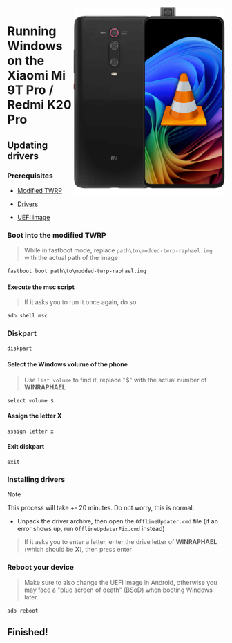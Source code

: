<img align="right" src="https://github.com/new-WoA-Raphael/woa-raphael/blob/main/media/raphaelbutnotass.png" width="350" alt="Windows 11 running on a Redmi K20 Pro">

# Running Windows on the Xiaomi Mi 9T Pro / Redmi K20 Pro

## Updating drivers

### Prerequisites
- [Modified TWRP](https://github.com/new-WoA-Raphael/woa-raphael/releases/download/Files/modded-twrp-raphael.img)

- [Drivers](https://github.com/new-WoA-Raphael/woa-raphael/releases/tag/Drivers)

- [UEFI image](https://github.com/new-WoA-Raphael/woa-raphael/releases/tag/UEFI)

### Boot into the modified TWRP
> While in fastboot mode, replace `path\to\modded-twrp-raphael.img` with the actual path of the image
```cmd
fastboot boot path\to\modded-twrp-raphael.img
```

#### Execute the msc script
> If it asks you to run it once again, do so
```cmd
adb shell msc
```

### Diskpart
```cmd
diskpart
```

#### Select the Windows volume of the phone
> Use `list volume` to find it, replace "$" with the actual number of **WINRAPHAEL**
```diskpart
select volume $
```

#### Assign the letter X
```diskpart
assign letter x
```

#### Exit diskpart
```diskpart
exit
```

### Installing drivers
> [!Note]
> This process will take +- 20 minutes. Do not worry, this is normal.

- Unpack the driver archive, then open the `OfflineUpdater.cmd` file (if an error shows up, run `OfflineUpdaterFix.cmd` instead)

> If it asks you to enter a letter, enter the drive letter of **WINRAPHAEL** (which should be **X**), then press enter

### Reboot your device
> Make sure to also change the UEFI image in Android, otherwise you may face a "blue screen of death" (BSoD) when booting Windows later.
```cmd
adb reboot
```

## Finished!













